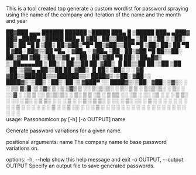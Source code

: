 This is a tool created top generate a custom wordlist for password spraying using the name of the company and iteration of the name and the month and year



 ██▓███   ▄▄▄        ██████   ██████  ▒█████   ███▄    █  ▒█████   ███▄ ▄███▓ ██▓ ▄████▄   ▒█████   ███▄    █ 
▓██░  ██▒▒████▄    ▒██    ▒ ▒██    ▒ ▒██▒  ██▒ ██ ▀█   █ ▒██▒  ██▒▓██▒▀█▀ ██▒▓██▒▒██▀ ▀█  ▒██▒  ██▒ ██ ▀█   █ 
▓██░ ██▓▒▒██  ▀█▄  ░ ▓██▄   ░ ▓██▄   ▒██░  ██▒▓██  ▀█ ██▒▒██░  ██▒▓██    ▓██░▒██▒▒▓█    ▄ ▒██░  ██▒▓██  ▀█ ██▒
▒██▄█▓▒ ▒░██▄▄▄▄██   ▒   ██▒  ▒   ██▒▒██   ██░▓██▒  ▐▌██▒▒██   ██░▒██    ▒██ ░██░▒▓▓▄ ▄██▒▒██   ██░▓██▒  ▐▌██▒
▒██▒ ░  ░ ▓█   ▓██▒▒██████▒▒▒██████▒▒░ ████▓▒░▒██░   ▓██░░ ████▓▒░▒██▒   ░██▒░██░▒ ▓███▀ ░░ ████▓▒░▒██░   ▓██░
▒▓▒░ ░  ░ ▒▒   ▓▒█░▒ ▒▓▒ ▒ ░▒ ▒▓▒ ▒ ░░ ▒░▒░▒░ ░ ▒░   ▒ ▒ ░ ▒░▒░▒░ ░ ▒░   ░  ░░▓  ░ ░▒ ▒  ░░ ▒░▒░▒░ ░ ▒░   ▒ ▒ 
░▒ ░       ▒   ▒▒ ░░ ░▒  ░ ░░ ░▒  ░ ░  ░ ▒ ▒░ ░ ░░   ░ ▒░  ░ ▒ ▒░ ░  ░      ░ ▒ ░  ░  ▒     ░ ▒ ▒░ ░ ░░   ░ ▒░
░░         ░   ▒   ░  ░  ░  ░  ░  ░  ░ ░ ░ ▒     ░   ░ ░ ░ ░ ░ ▒  ░      ░    ▒ ░░        ░ ░ ░ ▒     ░   ░ ░ 
               ░  ░      ░        ░      ░ ░           ░     ░ ░         ░    ░  ░ ░          ░ ░           ░ 
                                                                                 ░                            
usage: Passonomicon.py [-h] [-o OUTPUT] name

Generate password variations for a given name.

positional arguments:
  name                  The company name to base password variations on.

options:
  -h, --help            show this help message and exit
  -o OUTPUT, --output OUTPUT
                        Specify an output file to save generated passwords.
